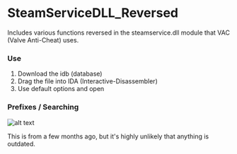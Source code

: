 # SteamServiceDLL_Reversed
Includes various functions reversed in the steamservice.dll module that VAC (Valve Anti-Cheat) uses.

### Use
1. Download the idb (database)
2. Drag the file into IDA (Interactive-Disassembler)
3. Use default options and open

### Prefixes / Searching
![alt text](https://i.imgur.com/t6CZaSG.png)

This is from a few months ago, but it's highly unlikely that anything is outdated.
